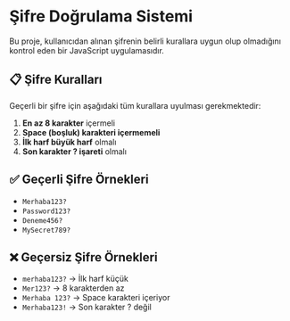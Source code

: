 # Şifre Doğrulama Sistemi

Bu proje, kullanıcıdan alınan şifrenin belirli kurallara uygun olup olmadığını kontrol eden bir JavaScript uygulamasıdır.

## 📋 Şifre Kuralları

Geçerli bir şifre için aşağıdaki tüm kurallara uyulması gerekmektedir:

1. **En az 8 karakter** içermeli
2. **Space (boşluk) karakteri içermemeli**
3. **İlk harf büyük harf** olmalı
4. **Son karakter ? işareti** olmalı

## ✅ Geçerli Şifre Örnekleri
- `Merhaba123?`
- `Password123?`
- `Deneme456?`
- `MySecret789?`

## ❌ Geçersiz Şifre Örnekleri
- `merhaba123?` → İlk harf küçük
- `Mer123?` → 8 karakterden az
- `Merhaba 123?` → Space karakteri içeriyor
- `Merhaba123!` → Son karakter ? değil